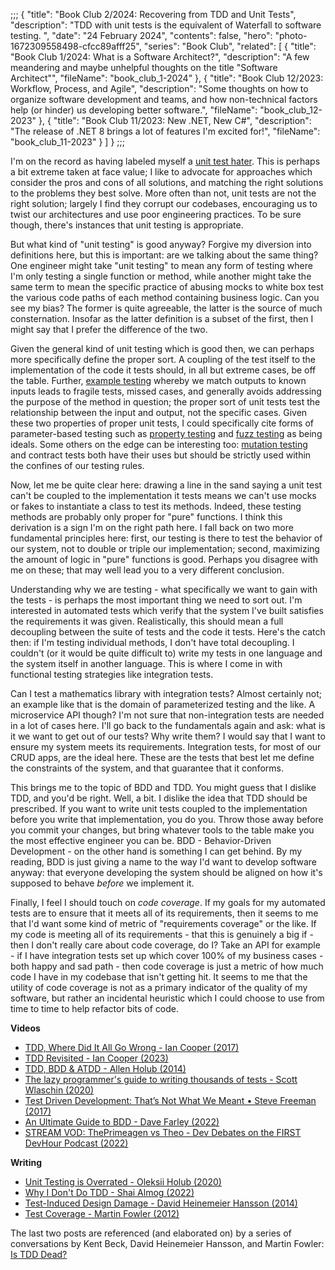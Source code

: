 ;;;
{
	"title": "Book Club 2/2024: Recovering from TDD and Unit Tests",
	"description": "TDD with unit tests is the equivalent of Waterfall to software testing. ",
	"date": "24 February 2024",
	"contents": false,
	"hero": "photo-1672309558498-cfcc89afff25",
	"series": "Book Club",
    "related": [
		{ "title": "Book Club 1/2024: What is a Software Architect?", "description": "A few meandering and maybe unhelpful thoughts on the title \"Software Architect\"", "fileName": "book_club_1-2024" },
		{ "title": "Book Club 12/2023: Workflow, Process, and Agile", "description": "Some thoughts on how to organize software development and teams, and how non-technical factors help (or hinder) us developing better software.", "fileName": "book_club_12-2023" },
		{ "title": "Book Club 11/2023: New .NET, New C#", "description": "The release of .NET 8 brings a lot of features I'm excited for!", "fileName": "book_club_11-2023" }
	]
}
;;;

I'm on the record as having labeled myself a [unit test hater](https://ian.wold.guru/Posts/four_deeply_ingrained_csharp_cliches.html). This is perhaps a bit extreme taken at face value; I like to advocate for approaches which consider the pros and cons of all solutions, and matching the right solutions to the problems they best solve. More often than not, unit tests are not the right solution; largely I find they corrupt our codebases, encouraging us to twist our architectures and use poor engineering practices. To be sure though, there's instances that unit testing is appropriate.

But what kind of "unit testing" is good anyway? Forgive my diversion into definitions here, but this is important: are we talking about the same thing? One engineer might take "unit testing" to mean any form of testing where I'm only testing a single function or method, while another might take the same term to mean the specific practice of abusing mocks to white box test the various code paths of each method containing business logic. Can you see my bias? The former is quite agreeable, the latter is the source of much consternation. Insofar as the latter definition is a subset of the first, then I might say that I prefer the difference of the two.

Given the general kind of unit testing which is good then, we can perhaps more specifically define the proper sort. A coupling of the test itself to the implementation of the code it tests should, in all but extreme cases, be off the table. Further, [example testing](https://en.wikipedia.org/wiki/Data-driven_testing) whereby we match outputs to known inputs leads to fragile tests, missed cases, and generally avoids addressing the purpose of the method in question; the proper sort of unit tests test the relationship between the input and output, not the specific cases. Given these two properties of proper unit tests, I could specifically cite forms of parameter-based testing such as [property testing](https://en.wikipedia.org/wiki/Property_testing) and [fuzz testing](https://en.wikipedia.org/wiki/Fuzzing) as being ideals. Some others on the edge can be interesting too: [mutation testing](https://en.wikipedia.org/wiki/Mutation_testing) and contract tests both have their uses but should be strictly used within the confines of our testing rules.

Now, let me be quite clear here: drawing a line in the sand saying a unit test can't be coupled to the implementation it tests means we can't use mocks or fakes to instantiate a class to test its methods. Indeed, these testing methods are probably only proper for "pure" functions. I think this derivation is a sign I'm on the right path here. I fall back on two more fundamental principles here: first, our testing is there to test the behavior of our system, not to double or triple our implementation; second, maximizing the amount of logic in "pure" functions is good. Perhaps you disagree with me on these; that may well lead you to a very different conclusion.

Understanding why we are testing - what specifically we want to gain with the tests - is perhaps the most important thing we need to sort out. I'm interested in automated tests which verify that the system I've built satisfies the requirements it was given. Realistically, this should mean a full decoupling between the suite of tests and the code it tests. Here's the catch then: if I'm testing individual methods, I don't have total decoupling. I couldn't (or it would be quite difficult to) write my tests in one language and the system itself in another language. This is where I come in with functional testing strategies like integration tests.

Can I test a mathematics library with integration tests? Almost certainly not; an example like that is the domain of parameterized testing and the like. A microservice API though? I'm not sure that non-integration tests are needed in a lot of cases here. I'll go back to the fundamentals again and ask: what is it we want to get out of our tests? Why write them? I would say that I want to ensure my system meets its requirements. Integration tests, for most of our CRUD apps, are the ideal here. These are the tests that best let me define the constraints of the system, and that guarantee that it conforms.

This brings me to the topic of BDD and TDD. You might guess that I dislike TDD, and you'd be right. Well, a bit. I dislike the idea that TDD should be prescribed. If you want to write unit tests coupled to the implementation before you write that implementation, you do you. Throw those away before you commit your changes, but bring whatever tools to the table make you the most effective engineer you can be. BDD - Behavior-Driven Development - on the other hand is something I can get behind. By my reading, BDD is just giving a name to the way I'd want to develop software anyway: that everyone developing the system should be aligned on how it's supposed to behave _before_ we implement it.

Finally, I feel I should touch on _code coverage_. If my goals for my automated tests are to ensure that it meets all of its requirements, then it seems to me that I'd want some kind of metric of "requirements coverage" or the like. If my code is meeting all of its requirements - that this is genuinely a big if - then I don't really care about code coverage, do I? Take an API for example - if I have integration tests set up which cover 100% of my business cases - both happy and sad path - then code coverage is just a metric of how much code I have in my codebase that isn't getting hit. It seems to me that the utility of code coverage is not as a primary indicator of the quality of my software, but rather an incidental heuristic which I could choose to use from time to time to help refactor bits of code.

**Videos**

* [TDD, Where Did It All Go Wrong - Ian Cooper (2017)](https://www.youtube.com/watch?v=EZ05e7EMOLM)
* [TDD Revisited - Ian Cooper (2023)](https://www.youtube.com/watch?v=IN9lftH0cJc)
* [TDD, BDD & ATDD - Allen Holub (2014)](https://www.youtube.com/watch?v=-022ONzvQlk)
* [The lazy programmer's guide to writing thousands of tests - Scott Wlaschin (2020)](https://www.youtube.com/watch?v=IYzDFHx6QPY)
* [Test Driven Development: That’s Not What We Meant • Steve Freeman (2017)](https://www.youtube.com/watch?v=yuEbZYKgZas)
* [An Ultimate Guide to BDD - Dave Farley (2022)](https://www.youtube.com/watch?v=gXh0iUt4TXA)
* [STREAM VOD: ThePrimeagen vs Theo - Dev Debates on the FIRST DevHour Podcast (2022)](https://www.youtube.com/watch?v=o-HTsJ1-wdI)

**Writing**

* [Unit Testing is Overrated - Oleksii Holub (2020)](https://tyrrrz.me/blog/unit-testing-is-overrated)
* [Why I Don't Do TDD - Shai Almog (2022)](https://debugagent.com/why-i-dont-do-tdd)
* [Test-Induced Design Damage - David Heinemeier Hansson (2014)](https://dhh.dk/2014/test-induced-design-damage.html)
* [Test Coverage - Martin Fowler (2012)](https://martinfowler.com/bliki/TestCoverage.html)

The last two posts are referenced (and elaborated on) by a series of conversations by Kent Beck, David Heinemeier Hansson, and Martin Fowler: [Is TDD Dead?](https://martinfowler.com/articles/is-tdd-dead/)
